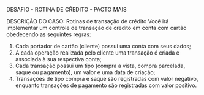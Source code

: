 DESAFIO - ROTINA DE CŔEDITO - PACTO MAIS

DESCRIÇÃO DO CASO: Rotinas de transação de crédito
Você irá implementar um controle de transação de credito em conta com cartão obedecendo as seguintes regras:
1. Cada portador de cartão (cliente) possui uma conta com seus dados;
2. A cada operação realizada pelo cliente uma transação é criada e associada à sua respectiva conta;
3. Cada transação possui um tipo (compra a vista, compra parcelada, saque ou pagamento), um valor e uma data de criação;
4. Transações de tipo compra e saque são registradas com valor negativo, enquanto transações de pagamento são registradas com valor positivo.
